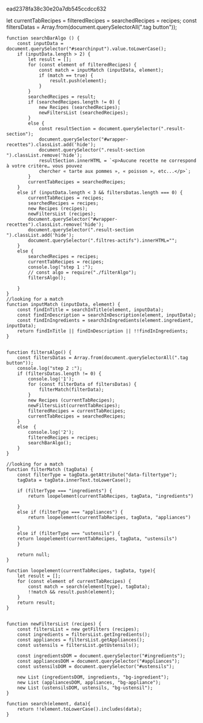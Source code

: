 ead2378fa38c30e20a7db545ccdcc632




let currentTabRecipes = filteredRecipes = searchedRecipes = recipes;
    const filtersDatas = Array.from(document.querySelectorAll(".tag button"));

    function searchBarAlgo () {
        const inputData = document.querySelector("#searchinput").value.toLowerCase();
        if (inputData.length > 2) {
            let result = [];
            for (const element of filteredRecipes) {
                const match = inputMatch (inputData, element);
                if (match == true) {
                    result.push(element);
                }
            }
            searchedRecipes = result;
            if (searchedRecipes.length != 0) {
                new Recipes (searchedRecipes);
                newFiltersList (searchedRecipes);
            }
            else {
                const resultSection = document.querySelector(".result-section");
                document.querySelector("#wrapper-recettes").classList.add('hide');
                document.querySelector(".result-section ").classList.remove('hide');
                resultSection.innerHTML = `<p>Aucune recette ne correspond à votre critère… vous pouvez
                chercher « tarte aux pommes », « poisson », etc...</p>`;
            }
            currentTabRecipes = searchedRecipes;
        }
        else if (inputData.length < 3 && filtersDatas.length === 0) {
            currentTabRecipes = recipes;
            searchedRecipes = recipes;
            new Recipes (recipes);
            newFiltersList (recipes);
            document.querySelector("#wrapper-recettes").classList.remove('hide');
            document.querySelector(".result-section ").classList.add('hide');
            document.querySelector(".filtres-actifs").innerHTML="";
        }
        else {
            searchedRecipes = recipes;
            currentTabRecipes = recipes;
            console.log("step 1 :");
            // const algo = require("./filterAlgo");
            filtersAlgo();

        }
    }
    //looking for a match
    function inputMatch (inputData, element) {
        const findInTitle = searchInTitle(element, inputData);
        const findInDescription = searchInDescription(element, inputData);
        const findInIngredients = searchInIngredients(element.ingredient, inputData);
        return findInTitle || findInDescription || !!findInIngredients;
    }


    function filtersAlgo() {
        const filtersDatas = Array.from(document.querySelectorAll(".tag button"));
        console.log("step 2 :");
        if (filtersDatas.length != 0) {
            console.log('1');
            for (const filterData of filtersDatas) {
                filterMatch(filterData);
            }
            new Recipes (currentTabRecipes);
            newFiltersList(currentTabRecipes);
            filteredRecipes = currentTabRecipes;
            currentTabRecipes = searchedRecipes;
        }
        else  {
            console.log('2');
            filteredRecipes = recipes;
            searchBarAlgo();
        }
    }

    //looking for a match
    function filterMatch (tagData) {
        const filterType = tagData.getAttribute("data-filtertype");
        tagData = tagData.innerText.toLowerCase();

        if (filterType === "ingredients") {
            return loopelement(currentTabRecipes, tagData, "ingredients")

        }
        else if (filterType === "appliances") {
            return loopelement(currentTabRecipes, tagData, "appliances")

        }
        else if (filterType === "ustensils") {
        return loopelement(currentTabRecipes, tagData, "ustensils")
        }

        return null;
    }

    function loopelement(currentTabRecipes, tagData, type){
        let result = [];
        for (const element of currentTabRecipes) {
            const match = search(element[type], tagData);
            !!match && result.push(element);
        }
        return result;
    }


    function newFiltersList (recipes) {
        const filtersList = new getFilters (recipes);
        const ingredients = filtersList.getIngredients();
        const appliances = filtersList.getAppliances();
        const ustensils = filtersList.getUstensils();

        const ingredientsDOM = document.querySelector("#ingredients");
        const appliancesDOM = document.querySelector("#appliances");
        const ustensilsDOM = document.querySelector("#ustensils");

        new List (ingredientsDOM, ingredients, "bg-ingredient");
        new List (appliancesDOM, appliances, "bg-appliance");
        new List (ustensilsDOM, ustensils, "bg-ustensil");
    }

    function search(element, data){
        return !!element.toLowerCase().includes(data);
    }